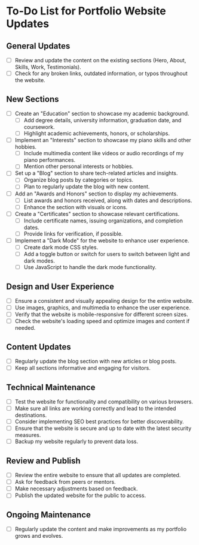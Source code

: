 # To-Do List for Portfolio Website Updates

## General Updates

- [ ] Review and update the content on the existing sections (Hero, About, Skills, Work, Testimonials).
- [ ] Check for any broken links, outdated information, or typos throughout the website.

## New Sections

- [ ] Create an "Education" section to showcase my academic background.
  - [ ] Add degree details, university information, graduation date, and coursework.
  - [ ] Highlight academic achievements, honors, or scholarships.
- [ ] Implement an "Interests" section to showcase my piano skills and other hobbies.
  - [ ] Include multimedia content like videos or audio recordings of my piano performances.
  - [ ] Mention other personal interests or hobbies.
- [ ] Set up a "Blog" section to share tech-related articles and insights.
  - [ ] Organize blog posts by categories or topics.
  - [ ] Plan to regularly update the blog with new content.
- [ ] Add an "Awards and Honors" section to display my achievements.
  - [ ] List awards and honors received, along with dates and descriptions.
  - [ ] Enhance the section with visuals or icons.
- [ ] Create a "Certificates" section to showcase relevant certifications.
  - [ ] Include certificate names, issuing organizations, and completion dates.
  - [ ] Provide links for verification, if possible.
- [ ] Implement a "Dark Mode" for the website to enhance user experience.
  - [ ] Create dark mode CSS styles.
  - [ ] Add a toggle button or switch for users to switch between light and dark modes.
  - [ ] Use JavaScript to handle the dark mode functionality.

## Design and User Experience

- [ ] Ensure a consistent and visually appealing design for the entire website.
- [ ] Use images, graphics, and multimedia to enhance the user experience.
- [ ] Verify that the website is mobile-responsive for different screen sizes.
- [ ] Check the website's loading speed and optimize images and content if needed.

## Content Updates

- [ ] Regularly update the blog section with new articles or blog posts.
- [ ] Keep all sections informative and engaging for visitors.

## Technical Maintenance

- [ ] Test the website for functionality and compatibility on various browsers.
- [ ] Make sure all links are working correctly and lead to the intended destinations.
- [ ] Consider implementing SEO best practices for better discoverability.
- [ ] Ensure that the website is secure and up to date with the latest security measures.
- [ ] Backup my website regularly to prevent data loss.

## Review and Publish

- [ ] Review the entire website to ensure that all updates are completed.
- [ ] Ask for feedback from peers or mentors.
- [ ] Make necessary adjustments based on feedback.
- [ ] Publish the updated website for the public to access.

## Ongoing Maintenance

- [ ] Regularly update the content and make improvements as my portfolio grows and evolves.
